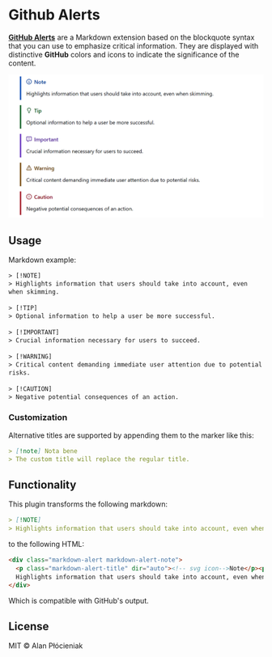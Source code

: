 # Github Alerts

**[GitHub Alerts](https://github.blog/changelog/2023-12-14-new-markdown-extension-alerts-provide-distinctive-styling-for-significant-content/)** are a Markdown extension based on the blockquote syntax that you can use to emphasize critical information.
They are displayed with distinctive **GitHub** colors and icons to indicate the significance of the content.

![demo](images/demo.png)

## Usage

Markdown example:
```
> [!NOTE]
> Highlights information that users should take into account, even when skimming.

> [!TIP]
> Optional information to help a user be more successful.

> [!IMPORTANT]
> Crucial information necessary for users to succeed.

> [!WARNING]
> Critical content demanding immediate user attention due to potential risks.

> [!CAUTION]
> Negative potential consequences of an action.
```
### Customization

Alternative titles are supported by appending them to the marker like this:

```markdown
> [!note] Nota bene
> The custom title will replace the regular title.
```

## Functionality

This plugin transforms the following markdown:

```markdown
> [!NOTE]
> Highlights information that users should take into account, even when skimming.
```

to the following HTML:

```html
<div class="markdown-alert markdown-alert-note">
  <p class="markdown-alert-title" dir="auto"><!-- svg icon-->Note</p><p>
  Highlights information that users should take into account, even when skimming.</p>
</div>
```

Which is compatible with GitHub's output.


## License
MIT © Alan Płócieniak